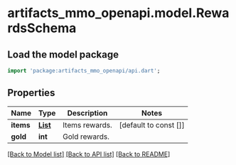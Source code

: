# artifacts_mmo_openapi.model.RewardsSchema

## Load the model package
```dart
import 'package:artifacts_mmo_openapi/api.dart';
```

## Properties
Name | Type | Description | Notes
------------ | ------------- | ------------- | -------------
**items** | [**List<SimpleItemSchema>**](SimpleItemSchema.md) | Items rewards. | [default to const []]
**gold** | **int** | Gold rewards. | 

[[Back to Model list]](../README.md#documentation-for-models) [[Back to API list]](../README.md#documentation-for-api-endpoints) [[Back to README]](../README.md)


